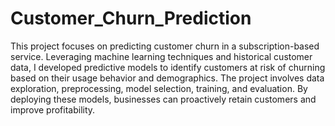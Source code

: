 # Customer_Churn_Prediction

This project focuses on predicting customer churn in a subscription-based service. Leveraging machine learning techniques and historical customer data, I developed predictive models to identify customers at risk of churning based on their usage behavior and demographics. The project involves data exploration, preprocessing, model selection, training, and evaluation. By deploying these models, businesses can proactively retain customers and improve profitability.
